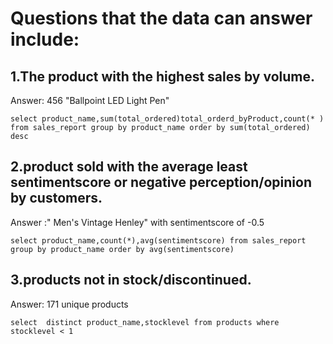 # Questions that the data can answer include:

## 1.The product with the highest  sales by volume.

 Answer: 456  "Ballpoint LED Light Pen"

`select product_name,sum(total_ordered)total_orderd_byProduct,count(* ) from sales_report group by product_name order by sum(total_ordered) desc`

## 2.product sold with  the average least sentimentscore or negative perception/opinion by customers.

Answer :" Men's Vintage Henley"  with sentimentscore of -0.5

`select product_name,count(*),avg(sentimentscore) from sales_report group by product_name order by avg(sentimentscore)`

## 3.products not in stock/discontinued.

Answer: 171 unique products

`select  distinct product_name,stocklevel from products where stocklevel < 1`